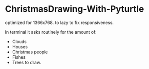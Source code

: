 # ChristmasDrawing-With-Pyturtle
optimized for 1366x768. to lazy to fix responsiveness.

In terminal it asks routinely for the amount of:
  - Clouds
  - Houses
  - Christmas people
  - Fishes
  - Trees
 to draw.
 
 
